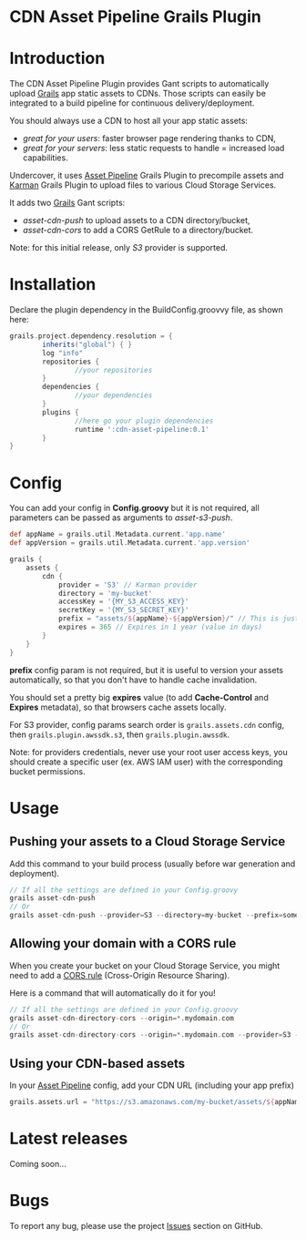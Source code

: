 
CDN Asset Pipeline Grails Plugin
===============================

# Introduction

The CDN Asset Pipeline Plugin provides Gant scripts to automatically upload [Grails](http://grails.org) app static assets to CDNs.
Those scripts can easily be integrated to a build pipeline for continuous delivery/deployment.

You should always use a CDN to host all your app static assets:

- *great for your users*: faster browser page rendering thanks to CDN,
- *great for your servers*: less static requests to handle = increased load capabilities.

Undercover, it uses [Asset Pipeline](http://grails.org/plugin/asset-pipeline) Grails Plugin to precompile assets and [Karman](http://grails.org/plugin/karman) Grails Plugin to upload files to various Cloud Storage Services.

It adds two [Grails](http://grails.org) Gant scripts:

- *asset-cdn-push* to upload assets to a CDN directory/bucket,
- *asset-cdn-cors* to add a CORS GetRule to a directory/bucket.

Note: for this initial release, only *S3* provider is supported.

# Installation

Declare the plugin dependency in the BuildConfig.groovvy file, as shown here:

```groovy
grails.project.dependency.resolution = {
		inherits("global") { }
		log "info"
		repositories {
                //your repositories
        }
        dependencies {
                //your dependencies
        }
		plugins {
				//here go your plugin dependencies
				runtime ':cdn-asset-pipeline:0.1'
		}
}
```


# Config

You can add your config in **Config.groovy** but it is not required, all parameters can be passed as arguments to *asset-s3-push*.

```groovy
def appName = grails.util.Metadata.current.'app.name'
def appVersion = grails.util.Metadata.current.'app.version'

grails {
    assets {
        cdn {
            provider = 'S3' // Karman provider
            directory = 'my-bucket'
            accessKey = '{MY_S3_ACCESS_KEY}'
            secretKey = '{MY_S3_SECRET_KEY}'
            prefix = "assets/${appName}-${appVersion}/" // This is just a prefix example
            expires = 365 // Expires in 1 year (value in days)
        }
    }
}
```

**prefix** config param is not required, but it is useful to version your assets automatically, so that you don't have to handle cache invalidation.

You should set a pretty big **expires** value (to add **Cache-Control** and **Expires** metadata), so that browsers cache assets locally.

For S3 provider, config params search order is `grails.assets.cdn` config, then `grails.plugin.awssdk.s3`, then `grails.plugin.awssdk`.

Note: for providers credentials, never use your root user access keys, you should create a specific user (ex. AWS IAM user) with the corresponding bucket permissions.


# Usage

## Pushing your assets to a Cloud Storage Service

Add this command to your build process (usually before war generation and deployment).

```groovy
// If all the settings are defined in your Config.groovy
grails asset-cdn-push
// Or
grails asset-cdn-push --provider=S3 --directory=my-bucket --prefix=some-prefix --expires=365 --region=eu-west-1 --access-key=$MY_S3_ACCESS_KEY --secret-key=$MY_S3_SECRET_KEY
```

## Allowing your domain with a CORS rule

When you create your bucket on your Cloud Storage Service, you might need to add a [CORS rule](http://docs.aws.amazon.com/AmazonS3/latest/dev/cors.html) (Cross-Origin Resource Sharing).

Here is a command that will automatically do it for you!

```groovy
// If all the settings are defined in your Config.groovy
grails asset-cdn-directory-cors --origin=*.mydomain.com
// Or
grails asset-cdn-directory-cors --origin=*.mydomain.com --provider=S3 --directory=my-bucket --region=eu-west-1 --access-key=$MY_S3_ACCESS_KEY --secret-key=$MY_S3_SECRET_KEY
```

## Using your CDN-based assets

In your [Asset Pipeline](http://grails.org/plugin/asset-pipeline) config, add your CDN URL (including your app prefix)

```groovy
grails.assets.url = "https://s3.amazonaws.com/my-bucket/assets/${appName}-${appVersion}"
```

# Latest releases

Coming soon...

# Bugs

To report any bug, please use the project [Issues](http://github.com/agorapulse/karman-asset-pipeline/issues) section on GitHub.